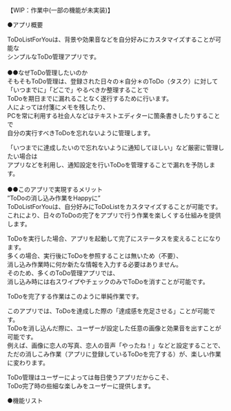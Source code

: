 【WIP：作業中(一部の機能が未実装)】

●アプリ概要

ToDoListForYouは、背景や効果音などを自分好みにカスタマイズすることが可能な<br>
シンプルなToDo管理アプリです。<br>
<br>
●●なぜToDo管理したいのか
<br>
そもそもToDo管理は、登録された日々の＊自分＊のToDo（タスク）に対して<br>
「いつまでに」「どこで」やるべきか整理することで<br>
ToDoを期日までに漏れることなく遂行するために行います。<br>
人によっては付箋にメモを残したり、<br>
PCを常に利用する社会人などはテキストエディターに箇条書きしたりすることで<br>
自分の実行すべきToDoを忘れないように管理します。<br>

「いつまでに達成したいので忘れないように通知してほしい」など厳密に管理したい場合は<br>
アプリなどを利用し、通知設定を行いToDoを管理することで漏れを予防します。<br>
<br>
●●このアプリで実現するメリット
<br>
”ToDoの消し込み作業をHappyに”<br>
ToDoListForYouは、自分好みにToDoListをカスタマイズすることが可能です。<br>
これにより、日々のToDoの完了をアプリで行う作業を楽しくする仕組みを提供します。<br>

ToDoを実行した場合、アプリを起動して完了にステータスを変えることになります。<br>
多くの場合、実行後にToDoを参照することは無いため（不要）、<br>
消し込み作業時に何か新たな情報を入力する必要はありません。<br>
そのため、多くのToDo管理アプリでは、<br>
消し込み時には右スワイプやチェックのみでToDoを消すことが可能です。<br>

ToDoを完了する作業はこのように単純作業です。<br>

このアプリでは、ToDoを達成した際の「達成感を充足させる」ことが可能です。<br>
ToDoを消し込んだ際に、ユーザーが設定した任意の画像と効果音を出すことが可能です。<br>
例えば、画像に恋人の写真、恋人の音声「やったね！」などと設定することで、<br>
ただの消しこみ作業（アプリに登録しているToDoを完了する）が、楽しい作業に変わります。<br>

ToDo管理はユーザーによっては毎日使うアプリだからこそ、<br>
ToDo完了時の些細な楽しみをユーザーに提供します。<br>


●機能リスト<br>
